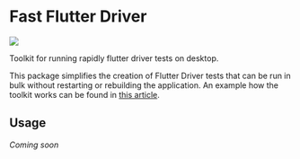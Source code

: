 # Fast Flutter Driver
[![](https://github.com/tomaszpolanski/fast_flutter_driver/workflows/Analyze/badge.svg)](https://github.com/tomaszpolanski/fast_flutter_driver/actions?query=workflow%3A%22Analyze%22)

Toolkit for running rapidly flutter driver tests on desktop.

This package simplifies the creation of Flutter Driver tests that can be run in bulk without restarting or rebuilding the application.
An example how the toolkit works can be found in [this article](https://medium.com/flutter-community/blazingly-fast-flutter-driver-tests-5e375c833aa).

## Usage

*Coming soon*